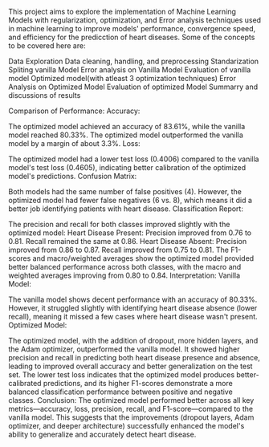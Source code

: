 This project aims to explore the implementation of Machine Learning Models with regularization, optimization, and Error analysis techniques used in machine learning to improve models' performance, convergence speed, and efficiency for the predicction of heart diseases.
Some of the concepts to be covered here are:

Data Exploration
Data cleaning, handling, and preprocessing
Standarization
Spliting
vanilla Model
Error analysis on Vanilla Model
Evaluation of vanilla model
Optimized model(with atleast 3 optimization techniques)
Error Analysis on Optimized Model
Evaluation of optimized Model
Summarry and discussions of results

Comparison of Performance:
Accuracy:

The optimized model achieved an accuracy of 83.61%, while the vanilla model reached 80.33%. The optimized model outperformed the vanilla model by a margin of about 3.3%.
Loss:

The optimized model had a lower test loss (0.4006) compared to the vanilla model's test loss (0.4605), indicating better calibration of the optimized model's predictions.
Confusion Matrix:

Both models had the same number of false positives (4). However, the optimized model had fewer false negatives (6 vs. 8), which means it did a better job identifying patients with heart disease.
Classification Report:

The precision and recall for both classes improved slightly with the optimized model:
Heart Disease Present:
Precision improved from 0.76 to 0.81.
Recall remained the same at 0.86.
Heart Disease Absent:
Precision improved from 0.86 to 0.87.
Recall improved from 0.75 to 0.81.
The F1-scores and macro/weighted averages show the optimized model provided better balanced performance across both classes, with the macro and weighted averages improving from 0.80 to 0.84.
Interpretation:
Vanilla Model:

The vanilla model shows decent performance with an accuracy of 80.33%. However, it struggled slightly with identifying heart disease absence (lower recall), meaning it missed a few cases where heart disease wasn't present.
Optimized Model:

The optimized model, with the addition of dropout, more hidden layers, and the Adam optimizer, outperformed the vanilla model. It showed higher precision and recall in predicting both heart disease presence and absence, leading to improved overall accuracy and better generalization on the test set.
The lower test loss indicates that the optimized model produces better-calibrated predictions, and its higher F1-scores demonstrate a more balanced classification performance between positive and negative classes.
Conclusion:
The optimized model performed better across all key metrics—accuracy, loss, precision, recall, and F1-score—compared to the vanilla model. This suggests that the improvements (dropout layers, Adam optimizer, and deeper architecture) successfully enhanced the model's ability to generalize and accurately detect heart disease.
